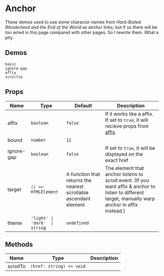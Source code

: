 # Anchor
<!--single-column-->
These demos used to use some charactor names from *Hard-Boiled Wonderland and the End of the World* as anchor links, but if so there will be too wired in this page compared with other pages. So I rewrite them. What a pity.
## Demos
```demo
basic
ignore-gap
affix
scrollto

```
## Props
|Name|Type|Default|Description|
|-|-|-|-|
|affix|`boolean`|`false`|If it works like a affix. If set to `true`, it will recieve props from [affix](n-affix#Props)|
|bound|`number`|`12`||
|ignore-gap|`boolean`|`false`| If set to `true`, it will be displayed on the exact href |
|target|`() => HTMLElement`|A function that returns the nearest scrollable ascendant element|The element that anchor listens to scroll event. (If you want affix & anchor to listen to different target, manually warp anchor in affix instead.)|
|theme|`'light' \| 'dark'  \| string`|`undefined`||

## Methods
|Name|Type|Description|
|-|-|-|
|scrollTo|`(href: string) => void`||